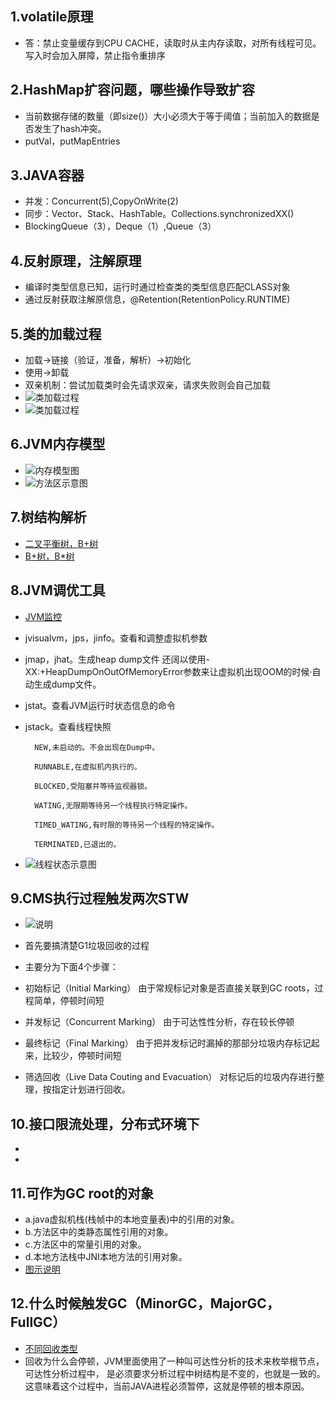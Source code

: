 ## 1.volatile原理
- 答：禁止变量缓存到CPU CACHE，读取时从主内存读取，对所有线程可见。写入时会加入屏障，禁止指令重排序

## 2.HashMap扩容问题，哪些操作导致扩容
- 当前数据存储的数量（即size()）大小必须大于等于阈值；当前加入的数据是否发生了hash冲突。
- putVal，putMapEntries

## 3.JAVA容器
- 并发：Concurrent(5),CopyOnWrite(2)
- 同步：Vector、Stack、HashTable。Collections.synchronizedXX()
- BlockingQueue（3），Deque（1）,Queue（3）

## 4.反射原理，注解原理
- 编译时类型信息已知，运行时通过检查类的类型信息匹配CLASS对象
- 通过反射获取注解原信息，@Retention(RetentionPolicy.RUNTIME)

## 5.类的加载过程
- 加载->链接（验证，准备，解析）->初始化
- 使用->卸载
- 双亲机制：尝试加载类时会先请求双亲，请求失败则会自己加载
- ![类加载过程](./类加载-0.png)
- ![类加载过程](./类加载-1.png)

## 6.JVM内存模型
- ![内存模型图](./JVM内存模型.png)
- ![方法区示意图](./方法区示意图.png)

## 7.树结构解析
- [二叉平衡树，B+树](https://blog.csdn.net/u011240877/article/details/80490663)
- [B+树，B*树](https://blog.csdn.net/pengzhisen123/article/details/79927377)

## 8.JVM调优工具
- [JVM监控](https://blog.csdn.net/xybelieve1990/article/details/53516437)
- jvisualvm，jps，jinfo。查看和调整虚拟机参数
- jmap，jhat。生成heap dump文件
 还阔以使用-XX:+HeapDumpOnOutOfMemoryError参数来让虚拟机出现OOM的时候·自动生成dump文件。
- jstat。查看JVM运行时状态信息的命令
- jstack。查看线程快照

        NEW,未启动的。不会出现在Dump中。
        
        RUNNABLE,在虚拟机内执行的。
        
        BLOCKED,受阻塞并等待监视器锁。
        
        WATING,无限期等待另一个线程执行特定操作。
        
        TIMED_WATING,有时限的等待另一个线程的特定操作。
        
        TERMINATED,已退出的。

 - ![线程状态示意图](./线程状态图.jpg)
 
## 9.CMS执行过程触发两次STW
- ![说明](./CMS执行示意图.png)

- 首先要搞清楚G1垃圾回收的过程
- 主要分为下面4个步骤：
- 初始标记（Initial Marking）           由于常规标记对象是否直接关联到GC roots，过程简单，停顿时间短
- 并发标记（Concurrent Marking） 由于可达性性分析，存在较长停顿
- 最终标记（Final Marking）           由于把并发标记时漏掉的那部分垃圾内存标记起来，比较少，停顿时间短
- 筛选回收（Live Data Couting and Evacuation）  对标记后的垃圾内存进行整理，按指定计划进行回收。

## 10.接口限流处理，分布式环境下
-
-

## 11.可作为GC root的对象
- a.java虚拟机栈(栈帧中的本地变量表)中的引用的对象。
- b.方法区中的类静态属性引用的对象。
- c.方法区中的常量引用的对象。
- d.本地方法栈中JNI本地方法的引用对象。
- [图示说明](https://yq.aliyun.com/articles/91017)

## 12.什么时候触发GC（MinorGC，MajorGC，FullGC）
- [不同回收类型](https://blog.csdn.net/E01014165/article/details/52249104)
- 回收为什么会停顿，JVM里面使用了一种叫可达性分析的技术来枚举根节点，可达性分析过程中，
是必须要求分析过程中树结构是不变的，也就是一致的。
这意味着这个过程中，当前JAVA进程必须暂停，这就是停顿的根本原因。